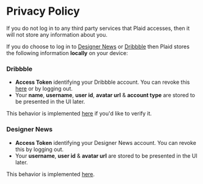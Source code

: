 # Privacy Policy

If you do not log in to any third party services that Plaid accesses, then it will not store any information about you.

If you do choose to log in to [Designer News](https://www.designernews.co/) or [Dribbble](https://dribbble.com/) then Plaid stores the following information **locally** on your device:

### Dribbble
- **Access Token** identifying your Dribbble account. You can revoke this [here](https://dribbble.com/account/applications) or by logging out.
- Your **name**, **username**, **user id**, **avatar url** & **account type** are stored to be presented in the UI later.

This behavior is implemented [here](https://github.com/nickbutcher/plaid/blob/master/app/src/main/java/io/plaidapp/data/prefs/DribbblePrefs.java) if you'd like to verify it.

### Designer News
- **Access Token** identifying your Designer News account. You can revoke this by logging out.
- Your **username**, **user id** & **avatar url** are stored to be presented in the UI later.

This behavior is implemented [here](https://github.com/nickbutcher/plaid/blob/master/app/src/main/java/io/plaidapp/data/prefs/DesignerNewsPrefs.java).